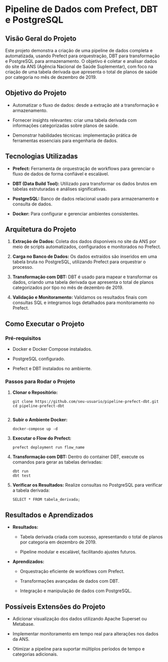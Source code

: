 <!DOCTYPE html>
<html lang="en">
<head>
  <meta charset="UTF-8">
  <meta name="viewport" content="width=device-width, initial-scale=1.0">
</head>
<body>
  <h1>Pipeline de Dados com Prefect, DBT e PostgreSQL</h1>

  <h2>Visão Geral do Projeto</h2>
  <p>
    Este projeto demonstra a criação de uma pipeline de dados completa e automatizada, usando Prefect para orquestração,
    DBT para transformação e PostgreSQL para armazenamento. O objetivo é coletar e analisar dados do site da ANS
    (Agência Nacional de Saúde Suplementar), com foco na criação de uma tabela derivada que apresenta o total de planos
    de saúde por categoria no mês de dezembro de 2019.
  </p>

  <h2>Objetivo do Projeto</h2>
  <ul>
    <li><p>Automatizar o fluxo de dados: desde a extração até a transformação e armazenamento.</p></li>
    <li><p>Fornecer insights relevantes: criar uma tabela derivada com informações categorizadas sobre planos de saúde.</p></li>
    <li><p>Demonstrar habilidades técnicas: implementação prática de ferramentas essenciais para engenharia de dados.</p></li>
  </ul>

  <h2>Tecnologias Utilizadas</h2>
  <ul>
    <li><p><strong>Prefect:</strong> Ferramenta de orquestração de workflows para gerenciar o fluxo de dados de forma confiável e escalável.</p></li>
    <li><p><strong>DBT (Data Build Tool):</strong> Utilizado para transformar os dados brutos em tabelas estruturadas e análises significativas.</p></li>
    <li><p><strong>PostgreSQL:</strong> Banco de dados relacional usado para armazenamento e consulta de dados.</p></li>
    <li><p><strong>Docker:</strong> Para configurar e gerenciar ambientes consistentes.</p></li>
  </ul>

  <h2>Arquitetura do Projeto</h2>
  <ol>
    <li>
      <p><strong>Extração de Dados:</strong> Coleta dos dados disponíveis no site da ANS por meio de scripts automatizados, configurados e monitorados no Prefect.</p>
    </li>
    <li>
      <p><strong>Carga no Banco de Dados:</strong> Os dados extraídos são inseridos em uma tabela bruta no PostgreSQL, utilizando Prefect para orquestrar o processo.</p>
    </li>
    <li>
      <p><strong>Transformação com DBT:</strong> DBT é usado para mapear e transformar os dados, criando uma tabela derivada que apresenta o total de planos categorizados por tipo no mês de dezembro de 2019.</p>
    </li>
    <li>
      <p><strong>Validação e Monitoramento:</strong> Validamos os resultados finais com consultas SQL e integramos logs detalhados para monitoramento no Prefect.</p>
    </li>
  </ol>

  <h2>Como Executar o Projeto</h2>

  <h3>Pré-requisitos</h3>
  <ul>
    <li><p>Docker e Docker Compose instalados.</p></li>
    <li><p>PostgreSQL configurado.</p></li>
    <li><p>Prefect e DBT instalados no ambiente.</p></li>
  </ul>

  <h3>Passos para Rodar o Projeto</h3>
  <ol>
    <li>
      <p><strong>Clonar o Repositório:</strong></p>
      <pre><code>git clone https://github.com/seu-usuario/pipeline-prefect-dbt.git
cd pipeline-prefect-dbt
      </code></pre>
    </li>
    <li>
      <p><strong>Subir o Ambiente Docker:</strong></p>
      <pre><code>docker-compose up -d</code></pre>
    </li>
    <li>
      <p><strong>Executar o Flow do Prefect:</strong></p>
      <pre><code>prefect deployment run flow_name</code></pre>
    </li>
    <li>
      <p><strong>Transformação com DBT:</strong> Dentro do container DBT, execute os comandos para gerar as tabelas derivadas:</p>
      <pre><code>dbt run
dbt test</code></pre>
    </li>
    <li>
      <p><strong>Verificar os Resultados:</strong> Realize consultas no PostgreSQL para verificar a tabela derivada:</p>
      <pre><code>SELECT * FROM tabela_derivada;</code></pre>
    </li>
  </ol>

  <h2>Resultados e Aprendizados</h2>
  <ul>
    <li>
      <p><strong>Resultados:</strong></p>
      <ul>
        <li><p>Tabela derivada criada com sucesso, apresentando o total de planos por categoria em dezembro de 2019.</p></li>
        <li><p>Pipeline modular e escalável, facilitando ajustes futuros.</p></li>
      </ul>
    </li>
    <li>
      <p><strong>Aprendizados:</strong></p>
      <ul>
        <li><p>Orquestração eficiente de workflows com Prefect.</p></li>
        <li><p>Transformações avançadas de dados com DBT.</p></li>
        <li><p>Integração e manipulação de dados com PostgreSQL.</p></li>
      </ul>
    </li>
  </ul>

  <h2>Possíveis Extensões do Projeto</h2>
  <ul>
    <li><p>Adicionar visualização dos dados utilizando Apache Superset ou Metabase.</p></li>
    <li><p>Implementar monitoramento em tempo real para alterações nos dados da ANS.</p></li>
    <li><p>Otimizar a pipeline para suportar múltiplos períodos de tempo e categorias adicionais.</p></li>
  </ul>
</body>
</html>
